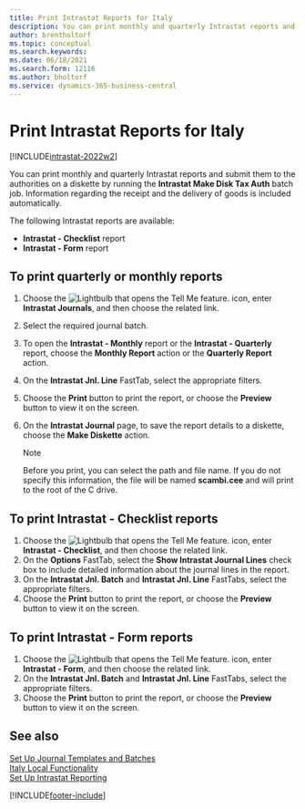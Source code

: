 ```yaml
---
title: Print Intrastat Reports for Italy
description: You can print monthly and quarterly Intrastat reports and submit them to the authorities in the Italian version of Business Central.
author: brentholtorf
ms.topic: conceptual
ms.search.keywords:
ms.date: 06/18/2021
ms.search.form: 12116
ms.author: bholtorf
ms.service: dynamics-365-business-central
---
```

# Print Intrastat Reports for Italy

[!INCLUDE[intrastat-2022w2](../../includes/intrastat-2022w2.md)]

You can print monthly and quarterly Intrastat reports and submit them to the authorities on a diskette by running the **Intrastat Make Disk Tax Auth** batch job. Information regarding the receipt and the delivery of goods is included automatically.  

The following Intrastat reports are available:  

- **Intrastat - Checklist** report  
- **Intrastat - Form** report  

## To print quarterly or monthly reports  

1. Choose the ![Lightbulb that opens the Tell Me feature.](../../media/ui-search/search_small.png "Tell me what you want to do") icon, enter **Intrastat Journals**, and then choose the related link.  
2. Select the required journal batch.  
3. To open the **Intrastat - Monthly** report or the **Intrastat - Quarterly** report, choose the **Monthly Report** action or the **Quarterly Report** action.  
4. On the **Intrastat Jnl. Line** FastTab, select the appropriate filters.  
5. Choose the **Print** button to print the report, or choose the **Preview** button to view it on the screen.  
6. On the **Intrastat Journal** page, to save the report details to a diskette, choose the **Make Diskette** action.  

    > [!NOTE]  
    >  Before you print, you can select the path and file name. If you do not specify this information, the file will be named **scambi.cee** and will print to the root of the C drive.  

## To print Intrastat - Checklist reports  

1. Choose the ![Lightbulb that opens the Tell Me feature.](../../media/ui-search/search_small.png "Tell me what you want to do") icon, enter **Intrastat - Checklist**, and then choose the related link.  
2. On the **Options** FastTab, select the **Show Intrastat Journal Lines** check box to include detailed information about the journal lines in the report.  
3. On the **Intrastat Jnl. Batch** and **Intrastat Jnl. Line** FastTabs, select the appropriate filters.  
4. Choose the **Print** button to print the report, or choose the **Preview** button to view it on the screen.  

## To print Intrastat - Form reports  

1. Choose the ![Lightbulb that opens the Tell Me feature.](../../media/ui-search/search_small.png "Tell me what you want to do") icon, enter **Intrastat - Form**, and then choose the related link.  
2. On the **Intrastat Jnl. Batch** and **Intrastat Jnl. Line** FastTabs, select the appropriate filters.  
3. Choose the **Print** button to print the report, or choose the **Preview** button to view it on the screen.  

## See also

[Set Up Journal Templates and Batches](how-to-set-up-journal-templates-and-batches.md)  
[Italy Local Functionality](italy-local-functionality.md)  
[Set Up Intrastat Reporting](../../finance-how-setup-report-intrastat.md)  

[!INCLUDE[footer-include](../../includes/footer-banner.md)]
